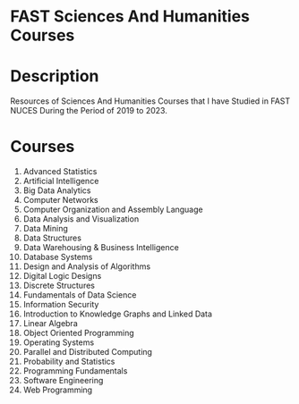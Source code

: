 # FAST Sciences And Humanities Courses

# Description

Resources of Sciences And Humanities Courses that I have Studied in FAST NUCES During the Period of 2019 to 2023. <br />

# Courses

01. Advanced Statistics <br />
02. Artificial Intelligence <br />
03. Big Data Analytics <br />
04. Computer Networks <br />
05. Computer Organization and Assembly Language <br /> 
06. Data Analysis and Visualization <br />
07. Data Mining <br />
08. Data Structures <br />
09. Data Warehousing & Business Intelligence <br />
10. Database Systems <br />
11. Design and Analysis of Algorithms <br />
12. Digital Logic Designs <br />
13. Discrete Structures <br />
14. Fundamentals of Data Science <br />
15. Information Security <br />
16. Introduction to Knowledge Graphs and Linked Data <br />
17. Linear Algebra <br />
18. Object Oriented Programming <br />
19. Operating Systems <br />
20. Parallel and Distributed Computing <br />
21. Probability and Statistics <br />
22. Programming Fundamentals <br />
23. Software Engineering <br />
24. Web Programming <br />
